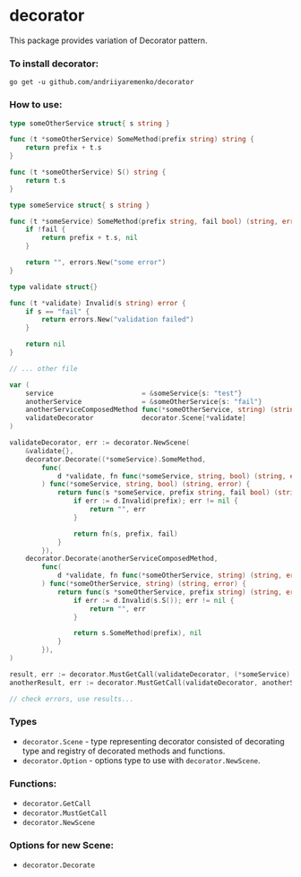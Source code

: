 # decorator

This package provides variation of Decorator pattern.

### To install decorator:
`go get -u github.com/andriiyaremenko/decorator`

### How to use:
```go
type someOtherService struct{ s string }

func (t *someOtherService) SomeMethod(prefix string) string {
	return prefix + t.s
}

func (t *someOtherService) S() string {
	return t.s
}

type someService struct{ s string }

func (t *someService) SomeMethod(prefix string, fail bool) (string, error) {
	if !fail {
		return prefix + t.s, nil
	}

	return "", errors.New("some error")
}

type validate struct{}

func (t *validate) Invalid(s string) error {
	if s == "fail" {
		return errors.New("validation failed")
	}

	return nil
}

// ... other file

var (
	service                      = &someService{s: "test"}
	anotherService               = &someOtherService{s: "fail"}
	anotherServiceComposedMethod func(*someOtherService, string) (string, error)
	validateDecorator            decorator.Scene[*validate]
)

validateDecorator, err := decorator.NewScene(
	&validate{},
	decorator.Decorate((*someService).SomeMethod,
		func(
			d *validate, fn func(*someService, string, bool) (string, error),
		) func(*someService, string, bool) (string, error) {
			return func(s *someService, prefix string, fail bool) (string, error) {
				if err := d.Invalid(prefix); err != nil {
					return "", err
				}

				return fn(s, prefix, fail)
			}
		}),
	decorator.Decorate(anotherServiceComposedMethod,
		func(
			d *validate, fn func(*someOtherService, string) (string, error),
		) func(*someOtherService, string) (string, error) {
			return func(s *someOtherService, prefix string) (string, error) {
				if err := d.Invalid(s.S()); err != nil {
					return "", err
				}

				return s.SomeMethod(prefix), nil
			}
		}),
)

result, err := decorator.MustGetCall(validateDecorator, (*someService).SomeMethod)(service, "some ", false)
anotherResult, err := decorator.MustGetCall(validateDecorator, anotherServiceComposedMethod)(anotherService, "some ")

// check errors, use results...
```

### Types
 * `decorator.Scene` - type representing decorator consisted of decorating type and registry of decorated methods and functions.
 * `decorator.Option` - options type to use with `decorator.NewScene`.

### Functions:
 * `decorator.GetCall`
 * `decorator.MustGetCall`
 * `decorator.NewScene`

### Options for new Scene:
 * `decorator.Decorate`
